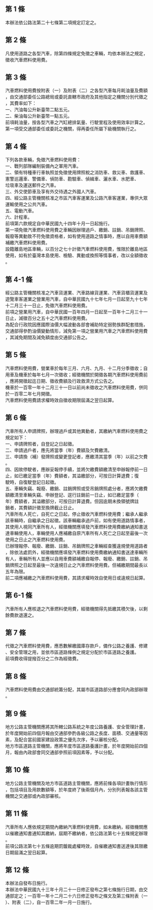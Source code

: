 第 1 條
-------
本辦法依公路法第二十七條第二項規定訂定之。

第 2 條
-------
凡使用道路之各型汽車，除第四條規定免徵之車輛，均依本辦法之規定，  
徵收汽車燃料使用費。

第 3 條
-------
汽車燃料使用費按附表（一）及附表（二）之各型汽車每月耗油量及費額  
，由交通部委任公路總局或委託直轄市政府及其他指定之機關分別代徵之  
，其費率如下：  
一、汽油每公升新臺幣二點五元。  
二、柴油每公升新臺幣一點五元。  
前項耗油量，按各型汽車之汽缸總排氣量、行駛里程及使用效率計算之。  
第一項受交通部委任或委託之機關，得再委任所屬下級機關執行之。

第 4 條
-------
下列各款車輛，免徵汽車燃料使用費：  
一、戰列部隊編制裝備內之軍用汽車。  
二、領有特種車行車執照並免徵使用牌照稅之消防車、救災車、救護車、  
    憲警巡邏車、警備車、偵防車、勘驗車、偵緝車、灑水車、水肥車、  
    垃圾車及運送郵件之汽車。  
三、外交使節車及享有外交待遇之外國人汽車。  
四、經公路主管機關核准之市區汽車客運業及公路汽車客運業，專供大眾  
    運輸使用之公共汽車。  
五、電動汽車。  
六、計程車。  
前項第六款規定自中華民國九十四年十月一日起施行。  
第一項免徵汽車燃料使用費之車輛因辦理過戶、繳銷、註銷、吊銷牌照、  
報廢等異動致不符免徵資格者，如有使用道路之情事時，應以自用車費額  
補繳汽車燃料使用費。  
設籍離島地區車輛，以百分之七十計徵汽車燃料使用費，惟限於離島地區  
使用，如有於臺灣本島使用、檢驗、異動或換照等情事者，改以全額徵收  
。

第 4-1 條
---------
經公路主管機關核准之汽車貨運業、汽車路線貨運業、汽車貨櫃貨運業及  
遊覽車客運業之營業用汽車，自中華民國九十七年七月一日起至九十七年  
十二月三十一日止，免徵汽車燃料使用費。  
前項之營業用汽車，自中華民國一百年四月一日起至一百年十二月三十一  
日止，減徵百分之五十之汽車燃料使用費。  
為配合行政院因應國際油價大幅波動各部會補助特定弱勢族群配套措施，  
交通部得參酌油價變動情形，減免第一項之營業用汽車之汽車燃料使用費  
，其減免期間及減免額度由交通部公告之。

第 5 條
-------
汽車燃料使用費，營業車於每年三月、六月、九月、十二月分季徵收；自  
用車及機車於每年七月一次徵收；經徵機關於開徵各期汽車燃料使用費前  
，應將開徵起迄日期、徵收費額及行政救濟方式公告之。  
機車於一百零一年十二月三十一日以前尚未徵收之汽車燃料使用費，併同  
於一百零二年七月開徵。  
汽車燃料使用費請求權時效自徵收期限屆滿之翌日起算。

第 6 條
-------
汽車所有人申請牌照，辦理過戶或其他異動者，其繳納汽車燃料使用費之  
規定如下：  
一、申請牌照者，自登記之日起徵。  
二、申請過戶者，應先將當季（年）費額及欠費繳清。  
三、申請換（補）發牌照或變更登記者，應繳清其當季（年）以前之欠費  
    。  
四、因故停駛者，應辦妥報停手續，並將欠繳費額繳清至申辦報停前一日  
    止，如已繳足當季（年）費額者，其溢繳部分，可按日計算退費；復  
    駛時，自復駛登記日起徵。  
五、車輛失竊、報廢、繳銷、註銷牌照或受吊銷牌照處分者，應將欠繳費  
    額繳清至車輛失竊、申辦登記、逕行註銷前一日止，如已繳足當季（  
    年）費額者，其溢繳部分，可按日計算退費。但因逾期未換領號牌註  
    銷者，其費額計徵至換牌截止日止。  
汽車所有人死亡，自死亡之日起，停止徵收汽車燃料使用費；繼承人繼承  
該車輛時，自繼承之日起徵。該車輛繼承過戶前，如有使用道路情事者，  
其使用人視同汽車所有人，經徵機關應填發汽車燃料使用費繳納通知書送  
達車輛使用人，車輛使用人應補繳自原汽車所有人死亡之日起至最後一次  
使用之日止之汽車燃料使用費。  
已辦理報停、報廢、繳銷、註銷、吊銷牌照之車輛經查獲違規使用道路者  
，除依法處罰外，經徵機關應填發汽車燃料使用費繳納通知書送達車輛所  
有人，車輛所有人並應以自用車費額補繳自報停、報廢、繳銷、註銷、吊  
銷牌照之日起至最後一次違規日止之汽車燃料使用費。但補繳期間最長以  
五年為限。  
前二項應補繳之汽車燃料使用費，其請求權時效自使用日或違規日起算。

第 6-1 條
---------
汽車所有人應核退之汽車燃料使用費，經徵機關得先抵繳其積欠後，以剩  
餘費款退還之。

第 7 條
-------
代徵之汽車燃料使用費，應悉數解繳國庫存款戶，備作公路之養護、修建  
、安全管理之用，並依市區道路條例之規定分配於市區道路之養護。  
前項費收得提撥百分之二作為經徵費。

第 8 條
-------
汽車燃料使用費由交通部統籌分配，其屬市區道路部分應會同內政部辦理  
。

第 9 條
-------
地方公路主管機關應將其所轄公路系統之年度公路養護、安全管理計畫，  
於年度開始前四個月報由交通部參酌各級公路之長度、面積、交通量等因  
素，及配合當前國家建設政策之優先次序，予以審核分配。  
地方市區道路主管機關，應將年度市區道路養護計畫，於年度開始前四個  
月，報由內政部會同交通部參照前項因素等，予以分配。

第 10 條
--------
地方公路主管機關及地方市區道路主管機關，應將前條各項計畫執行情形  
，包括項目及用款數額等，於年度終了後兩個月內，分別列表報各該主管  
機關之交通部或內政部審核。

第 11 條
--------
汽車所有人應依規定期間內繳納汽車燃料使用費，如未繳納，經徵機關應  
以催繳通知書通知其繳納，屆期不繳納者，依公路法第七十五條規定辦理  
。  
前項公路法第七十五條逾期罰鍰裁處權時效，自催繳通知書送達後其限繳  
日期屆滿之翌日起算。

第 12 條
--------
本辦法自發布日施行。  
本辦法中華民國九十三年十月二十一日修正發布之第七條施行日期，由交  
通部定之；一百零一年十二月二十六日修正發布之條文及第三條附表（一  
）、附表（二），自一百零二年一月一日施行。

